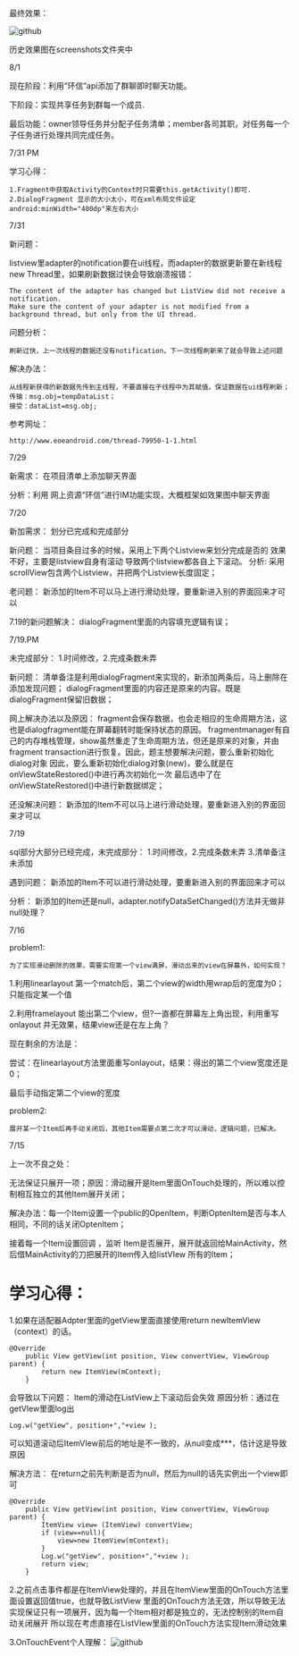 最终效果：

![github](https://github.com/234687552/ProjectSchedule/blob/master/screenshots/0801.gif "github")

历史效果图在screenshots文件夹中

8/1

现在阶段：利用“环信”api添加了群聊即时聊天功能。

下阶段：实现共享任务到群每一个成员.

最后功能：owner领导任务并分配子任务清单；member各司其职，对任务每一个子任务进行处理共同完成任务。

7/31 PM

学习心得：
	
	1.Fragment中获取Activity的Context时只需要this.getActivity()即可.
	2.DialogFragment 显示的大小太小，可在xml布局文件设定android:minWidth="400dp"来左右大小

7/31

新问题：

listview里adapter的notification要在ui线程，而adapter的数据更新要在新线程new Thread里，如果刷新数据过快会导致崩溃报错：

	The content of the adapter has changed but ListView did not receive a notification.
	Make sure the content of your adapter is not modified from a background thread, but only from the UI thread. 
	
问题分析：
	
	刷新过快，上一次线程的数据还没有notification，下一次线程刷新来了就会导致上述问题
	
解决办法：
	
	从线程新获得的新数据先传到主线程，不要直接在子线程中为其赋值。保证数据在ui线程刷新；
	传输：msg.obj=tempDataList；
	接受：dataList=msg.obj;

参考网址：

	http://www.eoeandroid.com/thread-79950-1-1.html

7/29 

新需求：
	在项目清单上添加聊天界面
	
分析：利用 网上资源“环信”进行IM功能实现，大概框架如效果图中聊天界面 

7/20

新加需求：
	划分已完成和完成部分
	
新问题：
	当项目条目过多的时候，采用上下两个Listview来划分完成是否的 效果不好，主要是listview自身有滚动
	导致两个listview都各自上下滚动。
分析:
	采用scrollView包含两个Listview，并把两个Listview长度固定；
	
老问题：
	新添加的Item不可以马上进行滑动处理，要重新进入别的界面回来才可以
	
7.19的新问题解决：
	dialogFragment里面的内容填充逻辑有误；
	

7/19.PM

未完成部分：
	1.时间修改，2.完成条数未弄 

新问题：
	清单备注是利用dialogFragment来实现的，新添加两条后，马上删除在添加发现问题；
	dialogFragment里面的内容还是原来的内容。既是dialogFragment保留旧数据；

网上解决办法以及原因：
	fragment会保存数据，也会走相应的生命周期方法，这也是dialogfragment能在屏幕翻转时能保持状态的原因。
	fragmentmanager有自己的内存堆栈管理，show虽然重走了生命周期方法，但还是原来的对象，并由fragment transaction进行恢复。因此，题主想要解决问题，要么重新初始化dialog对象
	因此，要么重新初始化dialog对象(new)，要么就是在onViewStateRestored()中进行再次初始化一次
	最后选中了在onViewStateRestored()中进行新数据绑定；
	
还没解决问题：
	新添加的Item不可以马上进行滑动处理，要重新进入别的界面回来才可以

7/19

sql部分大部分已经完成，未完成部分：
	1.时间修改，2.完成条数未弄 3.清单备注未添加

遇到问题：
	新添加的Item不可以进行滑动处理，要重新进入别的界面回来才可以
	
分析：
	新添加的Item还是null，adapter.notifyDataSetChanged()方法并无做非null处理？


7/16

problem1:

	为了实现滑动删除的效果，需要实现第一个view满屏，滑动出来的view在屏幕外，如何实现？

1.利用linearlayout 第一个match后，第二个view的width用wrap后的宽度为0；只能指定某一个值

2.利用framelayout 能出第二个view，但?一直都在屏幕左上角出现，利用重写onlayout 并无效果，结果view还是在左上角？

现在剩余的方法是：

尝试：在linearlayout方法里面重写onlayout，结果：得出的第二个view宽度还是0；

最后手动指定第二个view的宽度

problem2:

	展开某一个Item后再手动关闭后，其他Item需要点第二次才可以滑动，逻辑问题，已解决。

7/15

上一次不良之处：

无法保证只展开一项；原因：滑动展开是Item里面OnTouch处理的，所以难以控制相互独立的其他Item展开关闭；

解决办法：每一个Item设置一个public的OpenItem，判断OptenItem是否与本人相同，不同的话关闭OptenItem；

接着每一个Item设置回调 ，监听 Item是否展开，展开就返回给MainActivity，然后借MainActivity的刀把展开的Item传入给listVIew 所有的Item；
		

学习心得：
=====
1.如果在适配器Adpter里面的getView里面直接使用return newItemView（context）的话。

	@Override
        public View getView(int position, View convertView, ViewGroup parent) {
            return new ItemView(mContext);
        }
        
会导致以下问题：
		Item的滑动在ListView上下滚动后会失效
原因分析：通过在getVIew里面log出

	Log.w("getView", position+","+view );
	
可以知道滚动后ItemVIew前后的地址是不一致的，从null变成***，估计这是导致原因

解决方法：
	在return之前先判断是否为null，然后为null的话先实例出一个view即可
	
	@Override
        public View getView(int position, View convertView, ViewGroup parent) {
            ItemView view= (ItemView) convertView;
            if (view==null){
                view=new ItemView(mContext);
            }
            Log.w("getView", position+","+view );
            return view;
        }
        

2.之前点击事件都是在ItemView处理的，并且在ItemView里面的OnTouch方法里面设置返回值true，也就导致ListView 里面的OnTouch方法无效，所以导致无法实现保证只有一项展开，因为每一个Item相对都是独立的，无法控制别的Item自动关闭展开
所以现在考虑直接在ListVIew里面的OnTouch方法实现Item滑动效果

3.OnTouchEvent个人理解：
![github](https://github.com/234687552/ProjectSchedule/blob/master/screenshots/onTouchEvent.png "github")
